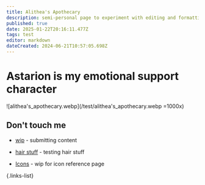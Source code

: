```yaml
---
title: Alithea's Apothecary
description: semi-personal page to experiment with editing and formatting without affecting the main content of the wiki
published: true
date: 2025-01-22T20:16:11.477Z
tags: test
editor: markdown
dateCreated: 2024-06-21T10:57:05.698Z
---
```


# Astarion is my emotional support character
![alithea's_apothecary.webp](/test/alithea's_apothecary.webp =1000x)

## Don't touch me

- [wip](/test/alitheas-apothecary/wip) - submitting content

- [hair stuff](/test/alitheas-apothecary/test) - testing hair stuff

- [Icons](/test/alitheas-apothecary/Icons) - wip for icon reference page

{.links-list}




